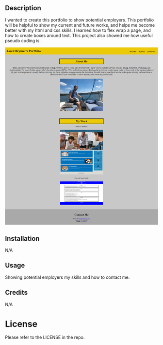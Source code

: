 # <work-portfolio>

## Description

I wanted to create this portfolio to show potential employers. This portfolio will be helpful to show my current and future works, and helps me become better with my html and css skills. I learned how to flex wrap a page, and how to create boxes around text. This project also showed me how useful pseudo coding is.

<img src="./assets/images/jared-brymer-portfolio.png"/>

## Installation

N/A

## Usage

Showing potential employers my skills and how to contact me.

## Credits

N/A

# License

Please refer to the LICENSE in the repo.